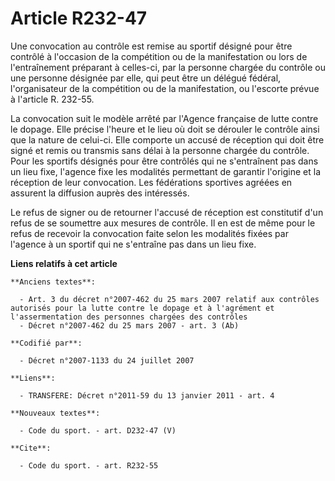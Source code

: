 # Article R232-47

Une convocation au contrôle est remise au sportif désigné pour être contrôlé à l'occasion de la compétition ou de la
manifestation ou lors de l'entraînement préparant à celles-ci, par la personne chargée du contrôle ou une personne désignée
par elle, qui peut être un délégué fédéral, l'organisateur de la compétition ou de la manifestation, ou l'escorte prévue à
l'article R. 232-55.

La convocation suit le modèle arrêté par l'Agence française de lutte contre le dopage. Elle précise l'heure et le lieu où
doit se dérouler le contrôle ainsi que la nature de celui-ci. Elle comporte un accusé de réception qui doit être signé et
remis ou transmis sans délai à la personne chargée du contrôle. Pour les sportifs désignés pour être contrôlés qui ne
s'entraînent pas dans un lieu fixe, l'agence fixe les modalités permettant de garantir l'origine et la réception de leur
convocation. Les fédérations sportives agréées en assurent la diffusion auprès des intéressés.

Le refus de signer ou de retourner l'accusé de réception est constitutif d'un refus de se soumettre aux mesures de contrôle.
Il en est de même pour le refus de recevoir la convocation faite selon les modalités fixées par l'agence à un sportif qui ne
s'entraîne pas dans un lieu fixe.

**Liens relatifs à cet article**

	**Anciens textes**:

	  - Art. 3 du décret n°2007-462 du 25 mars 2007 relatif aux contrôles autorisés pour la lutte contre le dopage et à l'agrément et l'assermentation des personnes chargées des contrôles
	  - Décret n°2007-462 du 25 mars 2007 - art. 3 (Ab)

	**Codifié par**:

	  - Décret n°2007-1133 du 24 juillet 2007

	**Liens**:

	  - TRANSFERE: Décret n°2011-59 du 13 janvier 2011 - art. 4

	**Nouveaux textes**:

	  - Code du sport. - art. D232-47 (V)

	**Cite**:

	  - Code du sport. - art. R232-55
